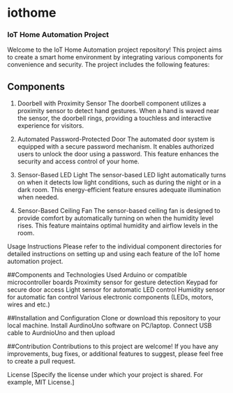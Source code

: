 # iothome
### IoT Home Automation Project
Welcome to the IoT Home Automation project repository! This project aims to create a smart home environment by integrating various components for convenience and security. The project includes the following features:

## Components
1. Doorbell with Proximity Sensor
The doorbell component utilizes a proximity sensor to detect hand gestures. When a hand is waved near the sensor, the doorbell rings, providing a touchless and interactive experience for visitors.

2. Automated Password-Protected Door
The automated door system is equipped with a secure password mechanism. It enables authorized users to unlock the door using a password. This feature enhances the security and access control of your home.

3. Sensor-Based LED Light
The sensor-based LED light automatically turns on when it detects low light conditions, such as during the night or in a dark room. This energy-efficient feature ensures adequate illumination when needed.

4. Sensor-Based Ceiling Fan
The sensor-based ceiling fan is designed to provide comfort by automatically turning on when the humidity level rises. This feature maintains optimal humidity and airflow levels in the room.

Usage Instructions
Please refer to the individual component directories for detailed instructions on setting up and using each feature of the IoT home automation project.

##Components and Technologies Used
  Arduino or compatible microcontroller boards
  Proximity sensor for gesture detection
  Keypad for secure door access
  Light sensor for automatic LED control
  Humidity sensor for automatic fan control
  Various electronic components (LEDs, motors, wires and etc.)

##Installation and Configuration
  Clone or download this repository to your local machine.
  Install AurdinoUno software on PC/laptop.
  Connect USB cable to AurdnioUno and then upload

##Contribution
Contributions to this project are welcome! If you have any improvements, bug fixes, or additional features to suggest, please feel free to create a pull request.

License
[Specify the license under which your project is shared. For example, MIT License.]
